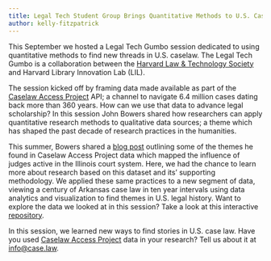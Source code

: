 ```yaml
---
title: Legal Tech Student Group Brings Quantitative Methods to U.S. Case Law
author: kelly-fitzpatrick
---
```

This September we hosted a Legal Tech Gumbo session dedicated to using quantitative methods to find new threads in U.S. caselaw. The Legal Tech Gumbo is a collaboration between the [Harvard Law & Technology Society](https://orgs.law.harvard.edu/techsoc/) and Harvard Library Innovation Lab (LIL).

The session kicked off by framing data made available as part of the [Caselaw Access Project](https://case.law/) API; a channel to navigate 6.4 million cases dating back more than 360 years. How can we use that data to advance legal scholarship? In this session John Bowers shared how researchers can apply quantitative research methods to qualitative data sources; a theme which has shaped the past decade of research practices in the humanities.

This summer, Bowers shared a [blog post](https://lil.law.harvard.edu/blog/2018/08/24/telling-stories-with-cap-data-the-prolific-mr-cartwright/) outlining some of the themes he found in Caselaw Access Project data which mapped the influence of judges active in the Illinois court system. Here, we had the chance to learn more about research based on this dataset and its’ supporting methodology. We applied these same practices to a new segment of data, viewing a century of Arkansas case law in ten year intervals using data analytics and visualization to find themes in U.S. legal history. Want to explore the data we looked at in this session? Take a look at this interactive [repository](https://hub.mybinder.org/user/john-bowers-gumbohack-csa63oay/notebooks/CAP-Workshop-Demo.ipynb).

In this session, we learned new ways to find stories in U.S. case law. Have you used [Caselaw Access Project](https://case.law/) data in your research? Tell us about it at info@case.law.
